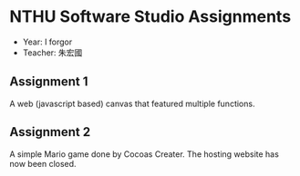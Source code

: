 # NTHU Software Studio Assignments
* Year: I forgor
* Teacher: 朱宏國

## Assignment 1 
A web (javascript based) canvas that featured multiple functions.

## Assignment 2
A simple Mario game done by Cocoas Creater.
The hosting website has now been closed.